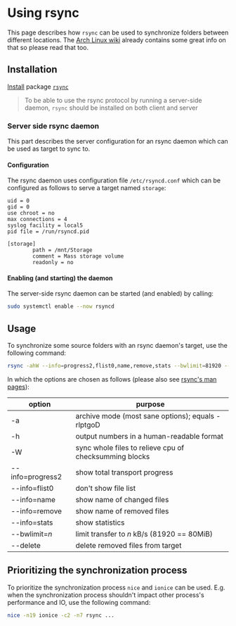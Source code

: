 # Using rsync
This page describes how `rsync` can be used to synchronize folders between different locations. The [Arch Linux wiki] already contains some great info on that so please read that too.

## Installation
[Install] package [`rsync`]

> To be able to use the rsync protocol by running a server-side daemon, `rsync` should be installed on both client and server

### Server side rsync daemon
This part describes the server configuration for an rsync daemon which can be used as target to sync to.

#### Configuration
The rsync daemon uses configuration file `/etc/rsyncd.conf` which can be configured as follows to serve a target named `storage`:
```
uid = 0
gid = 0
use chroot = no
max connections = 4
syslog facility = local5
pid file = /run/rsyncd.pid

[storage]
        path = /mnt/Storage
        comment = Mass storage volume
        readonly = no
```

#### Enabling (and starting) the daemon
The server-side rsync daemon can be started (and enabled) by calling:

```bash
sudo systemctl enable --now rsyncd
```

## Usage
To synchronize some source folders with an rsync daemon's target, use the following command:
```bash
rsync -ahW --info=progress2,flist0,name,remove,stats --bwlimit=81920 --delete <folder1> [<folder2> [<folder3> [...]]] server::storage
```

In which the options are chosen as follows (please also see [rsync's man pages]):

| option | purpose |
| --- | --- |
| -a | archive mode (most sane options); equals -rlptgoD |
| -h | output numbers in a human-readable format | 
| -W | sync whole files to relieve cpu of checksumming blocks |
| --info=progress2 | show total transport progress |
| --info=flist0 | don't show file list |
| --info=name | show name of changed files |
| --info=remove | show name of removed files |
| --info=stats | show statistics |
| --bwlimit=*n* | limit transfer to *n* kB/s (81920 == 80MiB) |
| --delete | delete removed files from target |

## Prioritizing the synchronization process
To prioritize the synchronization process `nice` and `ionice` can be used.
E.g. when the synchronization process shouldn't impact other process's performance and IO, use the following command:
```bash
nice -n19 ionice -c2 -n7 rsync ...
```

[Install]: ../using-pacman.md#install-a-package
[Arch Linux wiki]: https://wiki.archlinux.org/index.php/Rsync
[`rsync`]: https://www.archlinux.org/packages/extra/x86_64/rsync/
[rsync's man pages]: https://linux.die.net/man/1/rsync